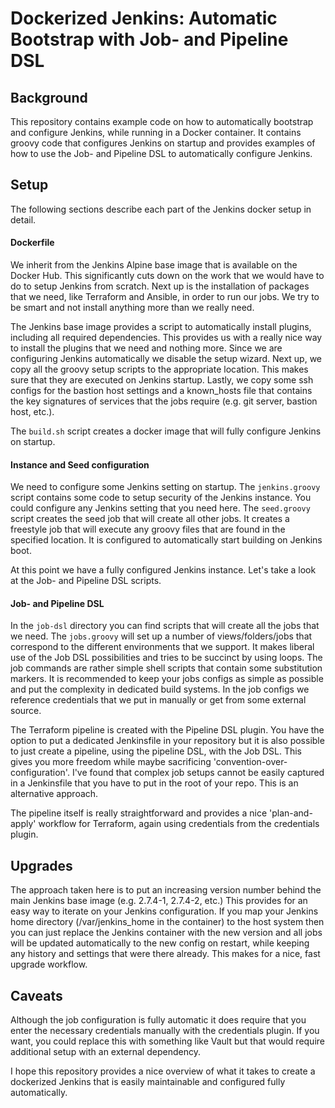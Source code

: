 Dockerized Jenkins: Automatic Bootstrap with Job- and Pipeline DSL
=================================================================

## Background

This repository contains example code on how to automatically bootstrap and configure Jenkins, while running in a Docker
container. It contains groovy code that configures Jenkins on startup and provides examples of how to use the Job- and
Pipeline DSL to automatically configure Jenkins.

## Setup

The following sections describe each part of the Jenkins docker setup in detail.

#### Dockerfile

We inherit from the Jenkins Alpine base image that is available on the Docker Hub. This significantly cuts down on the
work that we would have to do to setup Jenkins from scratch. Next up is the installation of packages that we need, like
Terraform and Ansible, in order to run our jobs. We try to be smart and not install anything more than we really need.

The Jenkins base image provides a script to automatically install plugins, including all required dependencies. This
provides us with a really nice way to install the plugins that we need and nothing more. Since we are configuring
Jenkins automatically we disable the setup wizard. Next up, we copy all the groovy setup scripts to the appropriate
location. This makes sure that they are executed on Jenkins startup. Lastly, we copy some ssh configs for the bastion
host settings and a known_hosts file that contains the key signatures of services that the jobs require (e.g. git
server, bastion host, etc.).

The ```build.sh``` script creates a docker image that will fully configure Jenkins on startup.

#### Instance and Seed configuration

We need to configure some Jenkins setting on startup. The ```jenkins.groovy``` script contains some code to setup
security of the Jenkins instance. You could configure any Jenkins setting that you need here. The ```seed.groovy```
script creates the seed job that will create all other jobs. It creates a freestyle job that will execute any groovy
files that are found in the specified location. It is configured to automatically start building on Jenkins boot.

At this point we have a fully configured Jenkins instance. Let's take a look at the Job- and Pipeline DSL scripts.

#### Job- and Pipeline DSL

In the ```job-dsl``` directory you can find scripts that will create all the jobs that we need. The ```jobs.groovy```
will set up a number of views/folders/jobs that correspond to the different environments that we support. It makes
liberal use of the Job DSL possibilities and tries to be succinct by using loops. The job commands are rather simple shell
scripts that contain some substitution markers. It is recommended to keep your jobs configs as simple as possible and
put the complexity in dedicated build systems. In the job configs we reference credentials that we put in manually or
get from some external source.

The Terraform pipeline is created with the Pipeline DSL plugin. You have the option to put a dedicated Jenkinsfile in
your repository but it is also possible to just create a pipeline, using the pipeline DSL, with the Job DSL. This gives
you more freedom while maybe sacrificing 'convention-over-configuration'. I've found that complex job setups cannot be
easily captured in a Jenkinsfile that you have to put in the root of your repo. This is an alternative approach.

The pipeline itself is really straightforward and provides a nice 'plan-and-apply' workflow for Terraform, again using
credentials from the credentials plugin.

## Upgrades

The approach taken here is to put an increasing version number behind the main Jenkins base image (e.g. 2.7.4-1,
2.7.4-2, etc.) This provides for an easy way to iterate on your Jenkins configuration. If you map your Jenkins home
directory (/var/jenkins_home in the container) to the host system then you can just replace the Jenkins container with
the new version and all jobs will be updated automatically to the new config on restart, while keeping any history and
settings that were there already. This makes for a nice, fast upgrade workflow.

## Caveats

Although the job configuration is fully automatic it does require that you enter the necessary credentials manually with
the credentials plugin. If you want, you could replace this with something like Vault but that would require additional
setup with an external dependency.

I hope this repository provides a nice overview of what it takes to create a dockerized Jenkins that is easily
maintainable and configured fully automatically.
